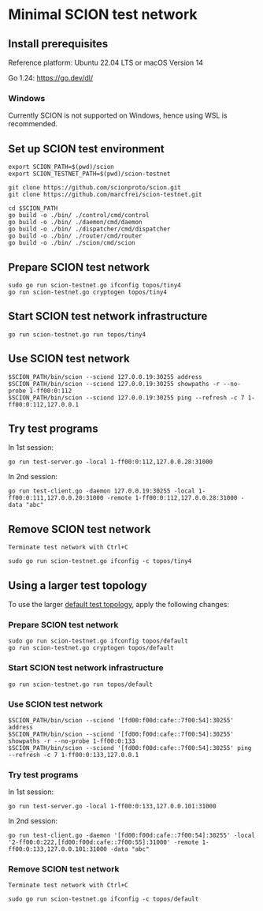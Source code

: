 # Minimal SCION test network


## Install prerequisites

Reference platform: Ubuntu 22.04 LTS or macOS Version 14

Go 1.24: https://go.dev/dl/

### Windows

Currently SCION is not supported on Windows, hence using WSL is recommended.

## Set up SCION test environment

```
export SCION_PATH=$(pwd)/scion
export SCION_TESTNET_PATH=$(pwd)/scion-testnet

git clone https://github.com/scionproto/scion.git
git clone https://github.com/marcfrei/scion-testnet.git

cd $SCION_PATH
go build -o ./bin/ ./control/cmd/control
go build -o ./bin/ ./daemon/cmd/daemon
go build -o ./bin/ ./dispatcher/cmd/dispatcher
go build -o ./bin/ ./router/cmd/router
go build -o ./bin/ ./scion/cmd/scion
```


## Prepare SCION test network

```
sudo go run scion-testnet.go ifconfig topos/tiny4
go run scion-testnet.go cryptogen topos/tiny4
```


## Start SCION test network infrastructure

```
go run scion-testnet.go run topos/tiny4
```


## Use SCION test network

```
$SCION_PATH/bin/scion --sciond 127.0.0.19:30255 address
$SCION_PATH/bin/scion --sciond 127.0.0.19:30255 showpaths -r --no-probe 1-ff00:0:112
$SCION_PATH/bin/scion --sciond 127.0.0.19:30255 ping --refresh -c 7 1-ff00:0:112,127.0.0.1
```


## Try test programs

In 1st session:

```
go run test-server.go -local 1-ff00:0:112,127.0.0.28:31000
```

In 2nd session:

```
go run test-client.go -daemon 127.0.0.19:30255 -local 1-ff00:0:111,127.0.0.20:31000 -remote 1-ff00:0:112,127.0.0.28:31000 -data "abc"
```


## Remove SCION test network

```
Terminate test network with Ctrl+C

sudo go run scion-testnet.go ifconfig -c topos/tiny4
```


## Using a larger test topology

To use the larger [default test topology](https://github.com/scionproto/scion/blob/master/doc/fig/default_topo.png), apply the following changes:


### Prepare SCION test network

```
sudo go run scion-testnet.go ifconfig topos/default
go run scion-testnet.go cryptogen topos/default
```


### Start SCION test network infrastructure

```
go run scion-testnet.go run topos/default
```


### Use SCION test network

```
$SCION_PATH/bin/scion --sciond '[fd00:f00d:cafe::7f00:54]:30255' address
$SCION_PATH/bin/scion --sciond '[fd00:f00d:cafe::7f00:54]:30255' showpaths -r --no-probe 1-ff00:0:133
$SCION_PATH/bin/scion --sciond '[fd00:f00d:cafe::7f00:54]:30255' ping --refresh -c 7 1-ff00:0:133,127.0.0.1
```


### Try test programs

In 1st session:

```
go run test-server.go -local 1-ff00:0:133,127.0.0.101:31000
```

In 2nd session:

```
go run test-client.go -daemon '[fd00:f00d:cafe::7f00:54]:30255' -local '2-ff00:0:222,[fd00:f00d:cafe::7f00:55]:31000' -remote 1-ff00:0:133,127.0.0.101:31000 -data "abc"
```


### Remove SCION test network

```
Terminate test network with Ctrl+C

sudo go run scion-testnet.go ifconfig -c topos/default
```
